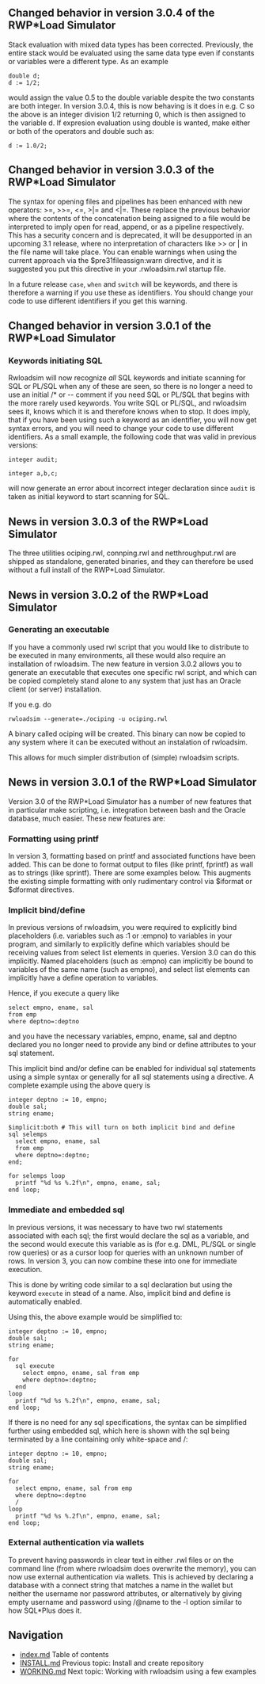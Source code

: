 ## Changed behavior in version 3.0.4 of the RWP\*Load Simulator

Stack evaluation with mixed data types has been corrected. 
Previously, the entire stack would be evaluated using the same data type
even if constants or variables were a different type.
As an example
```
double d;
d := 1/2;
```
would assign the value 0.5 to the double variable despite the two
constants are both integer.
In version 3.0.4, this is now behaving is it does in e.g. C
so the above is an integer division 1/2 returning 0, which is then
assigned to the variable d.
If expresion evaluation using double is wanted, make either or both
of the operators and double such as:
```
d := 1.0/2;
```

## Changed behavior in version 3.0.3 of the RWP\*Load Simulator

The syntax for opening files and pipelines has been enhanced with
new operators: >=, >>=, <=, >|= and <|=. 
These replace the previous behavior where the contents of the 
concatenation being assigned to a file would be interpreted to
imply open for read, append, or as a pipeline respectively.
This has a security concern and is deprecated, it will
be desupported in an upcoming 3.1 release, where no interpretation
of characters like >> or | in the file name will take place.
You can enable warnings when using the current approach via
the $pre31fileassign:warn directive, and it is suggested
you put this directive in your .rwloadsim.rwl startup file.

In a future release ```case```, ```when``` and ```switch``` will be keywords,
and there is therefore a warning if you use these as identifiers.
You should change your code to use different identifiers if you get this warning.

## Changed behavior in version 3.0.1 of the RWP\*Load Simulator

### Keywords initiating SQL
Rwloadsim will now
recognize _all_ SQL keywords and initiate scanning for SQL or PL/SQL
when any of these are seen, so there is no longer a need to 
use an initial /\* or -- comment if you need SQL or PL/SQL that
begins with the more rarely used keywords.
You write SQL or PL/SQL, and rwloadsim sees it, knows which it
is and therefore knows when to stop.
It does imply, that if you have been using such a keyword as an identifier,
you will
now get syntax errors, and you will need to change your code to use
different identifiers.
As a small example, the following code that was valid in previous versions:
```
integer audit;

integer a,b,c;
```
will now generate an error about incorrect integer declaration
since ```audit``` is taken as initial keyword to start scanning
for SQL.

## News in version 3.0.3 of the RWP\*Load Simulator

The three utilities ociping.rwl, connping.rwl and netthroughput.rwl are
shipped as standalone, generated binaries, and they can therefore be
used without a full install of the RWP\*Load Simulator.

## News in version 3.0.2 of the RWP\*Load Simulator

### Generating an executable

If you have a commonly used rwl script that you would like to distribute
to be executed in many environments, all these would also require an
installation of rwloadsim.
The new feature in version 3.0.2 allows you to generate an executable
that executes one specific rwl script, and which can be copied 
completely stand alone to any system that just has an Oracle client
(or server) installation.

If you e.g. do

```
rwloadsim --generate=./ociping -u ociping.rwl
```
A binary called ociping will be created.
This binary can now be copied to any system where it can be executed
without an instalation of rwloadsim.

This allows for much simpler distribution of (simple) rwloadsim scripts.

## News in version 3.0.1 of the RWP\*Load Simulator

Version 3.0 of the RWP\*Load Simulator has a number of new features
that in particular make scripting, i.e. integration between bash
and the Oracle database, much easier.
These new features are:

### Formatting using printf

In version 3, formatting based on printf and associated functions
have been added.
This can be done to format output to files (like printf, fprintf)
as wall as to strings (like sprintf).
There are some examples below.
This augments the existing
simple formatting with only rudimentary control via 
$iformat or $dformat directives. 

### Implicit bind/define

In previous versions of rwloadsim, you were required to explicitly
bind placeholders (i.e. variables such as :1 or :empno) to variables
in your program, and similarly to explicitly define which variables
should be receiving values from select list elements in queries.
Version 3.0 can do this implicitly.
Named placeholders (such as :empno) can implicitly be bound to variables
of the same name (such as empno), 
and select list elements can implicitly have a define operation to variables.

Hence, if you execute a query like
```
select empno, ename, sal
from emp
where deptno=:deptno
```
and you have the necessary variables, empno, ename, sal and deptno declared
you no longer need to provide any bind or define attributes to your 
sql statement.

This implicit bind and/or define can be enabled for individual sql statements
using a simple syntax 
or generally for all sql statements using a directive.
A complete example using the above query is
```
integer deptno := 10, empno;
double sal;
string ename;

$implicit:both # This will turn on both implicit bind and define
sql selemps
  select empno, ename, sal
  from emp
  where deptno=:deptno;
end;

for selemps loop
  printf "%d %s %.2f\n", empno, ename, sal;
end loop;
```
### Immediate and embedded sql

In previous versions, it was necessary to have two rwl statements
associated with each sql; the first would declare the sql as 
a variable, and the second would execute this variable as is
(for e.g. DML, PL/SQL or single row queries) or as a cursor
loop for queries with an unknown number of rows.
In version 3, you can now combine these into one for immediate
execution.

This is done by writing code similar to a sql declaration but
using the keyword ```execute``` in stead of a name.
Also, implicit bind and define is automatically enabled.

Using this, the above example would be simplified to:
```
integer deptno := 10, empno;
double sal;
string ename;

for 
  sql execute
    select empno, ename, sal from emp
    where deptno=:deptno;
  end
loop
  printf "%d %s %.2f\n", empno, ename, sal;
end loop;
```

If there is no need for any sql specifications, the syntax can
be simplified further using embedded sql, which here is shown
with the sql being terminated by a line containing only
white-space and /:
```
integer deptno := 10, empno;
double sal;
string ename;

for 
  select empno, ename, sal from emp
  where deptno=:deptno
  /
loop
  printf "%d %s %.2f\n", empno, ename, sal;
end loop;
```

### External authentication via wallets
To prevent having passwords in clear text in either .rwl files or on the command line
(from where rwloadsim does overwrite the memory), you can now use external authentication
via wallets.
This is achieved by declaring a database with a connect string that matches a name in the wallet
but neither the username nor password attributes,
or alternatively by giving empty username and password using /@name to the -l option
similar to how SQL*Plus does it.

## Navigation
* [index.md](index.md#rwpload-simulator-users-guide) Table of contents
* [INSTALL.md](INSTALL.md) Previous topic: Install and create repository
* [WORKING.md](WORKING.md) Next topic: Working with rwloadsim using a few examples
